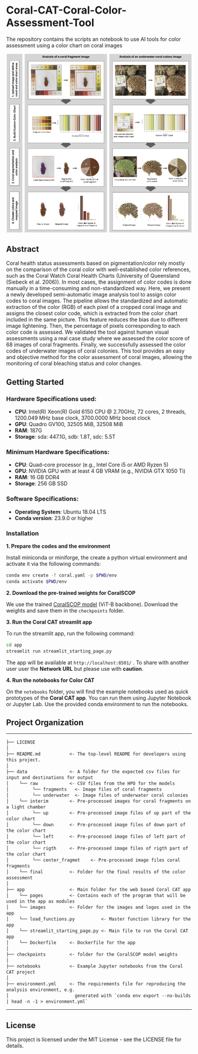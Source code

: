 # Coral-CAT-Coral-Color-Assessment-Tool
The repository contains the scripts an notebook to use AI tools for color assessment using a color chart on coral images  

![Coral-CAT Visual Abstract](app/images/Coral-Cat_app.png)

## Abstract
Coral health status assessments based on pigmentation/color rely mostly on the comparison of the coral color with well-established color references, such as the Coral Watch Coral Health Charts (University of Queensland (Siebeck et al. 2006)). In most cases, the assignment of color codes is done manually in a time-consuming and non-standardized way. Here, we present a newly developed semi-automatic image analysis tool to assign color codes to coral images. The pipeline allows the standardized and automatic extraction of the color (RGB) of each pixel of a cropped coral image and assigns the closest color code, which is extracted from the color chart included in the same picture. This feature reduces the bias due to different image lightening. Then, the percentage of pixels corresponding to each color code is assessed. We validated the tool against human visual assessments using a real case study where we assessed the color score of 68 images of coral fragments. Finally, we successfully assessed the color codes of underwater images of coral colonies. This tool provides an easy and objective method for the color assessment of coral images, allowing the monitoring of coral bleaching status and color changes.


## Getting Started

### Hardware Specifications used:
- **CPU**: Intel(R) Xeon(R) Gold 6150 CPU @ 2.70GHz, 72 cores, 2 threads, 1200.049 MHz base clock, 3700.0000 MHz boost clock
- **GPU**: Quadro GV100, 32505 MiB, 32508 MiB
- **RAM**: 187G
- **Storage**: sda: 447.1G, sdb: 1.8T, sdc: 5.5T

### Minimum Hardware Specifications:
- **CPU**: Quad-core processor (e.g., Intel Core i5 or AMD Ryzen 5)
- **GPU**: NVIDIA GPU with at least 4 GB VRAM (e.g., NVIDIA GTX 1050 Ti)
- **RAM**: 16 GB DDR4
- **Storage**: 256 GB SSD

### Software Specifications:
- **Operating System**: Ubuntu 18.04 LTS
- **Conda version**:  23.9.0 or higher


### Installation

**1. Prepare the codes and the environment**

Install miniconda or miniforge, the create a python virtual environment and activate it via the following commands:

```bash
conda env create -f coral.yaml -p $PWD/env
conda activate $PWD/env
```

**2. Download the pre-trained weights for CoralSCOP**

We use the trained [CoralSCOP model](https://www.dropbox.com/scl/fi/pw5jiq9oc8e8kvkx1fdk0/vit_b_coralscop.pth?rlkey=qczdohnzxwgwoadpzeht0lim2&st=actcedwy&dl=0) (ViT-B backbone). Download the weights and save them in the `checkpoints` folder.

**3. Run the Coral CAT streamlit app**

To run the streamlit app, run the following command:

```bash
cd app
streamlit run streamlit_starting_page.py
```

The app will be available at `http://localhost:8501/` . To share with another user user the **Network URL** but please use with **caution**.

**4. Run the notebooks for Color CAT**

On the `notebooks` folder, you will find the example notebooks used as quick prototypes of the **Coral CAT app**. You can run them using Jupyter Notebook or Jupyter Lab. Use the provided conda environment to run the notebooks.




## Project Organization
------------

    ├── LICENSE
    │
    ├── README.md           <- The top-level README for developers using this project.
    │
    ├── data                <- A folder for the expected csv files for input and destinations for output 
    │    └── raw            <- CSV files from the HPO for the models
    │         └── fragments   <- Image files of coral fragments
    │         └── underwater  <- Image files of underwater coral colonies
    │    └── interim        <- Pre-processed images for coral fragments on a light chamber
    │         └── up        <- Pre-processed image files of up part of the color chart
    │         └── down      <- Pre-processed image files of down part of the color chart   
    │         └── left      <- Pre-processed image files of left part of the color chart
    │         └── rigth     <- Pre-processed image files of rigth part of the color chart
    │         └── center_fragmet    <- Pre-processed image files coral fragments
    │    └── final          <- Folder for the final results of the color assessment
    │
    ├── app                 <- Main folder for the web based Coral CAT app 
    │    └── pages          <- Contains each of the program that will be used in the app as modules
    │    └── images         <- Folder for the images and logos used in the app
    │    └── load_functions.py          <- Master function library for the app
    │    └── streamlit_starting_page.py <- Main file to run the Coral CAT app
    │    └── Dockerfile     <- Dockerfile for the app
    │
    ├── checkpoints         <- folder for the CoralSCOP model weights
    │
    ├── notebooks           <- Example Jupyter notebooks from the Coral CAT project
    │
    ├── environment.yml     <- The requirements file for reproducing the analysis environment, e.g.
    │                         generated with `conda env export --no-builds | head -n -1 > environment.yml`

    

--------

## License

This project is licensed under the MIT License - see the LICENSE file for details.